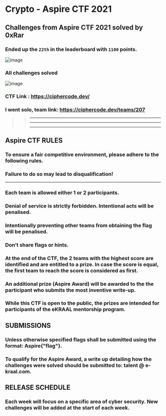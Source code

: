 # Crypto - Aspire CTF 2021
## Challenges from Aspire CTF 2021 solved by 0xRar

### Ended up the `22th` in the leaderboard with `1100` points.
![image](https://user-images.githubusercontent.com/33517160/114917910-29fc8a80-9e2f-11eb-935d-869b568e2c5b.png)

### All challenges solved
![image](https://user-images.githubusercontent.com/33517160/114918471-c7f05500-9e2f-11eb-83c8-3efd4bbb435d.png)


### CTF Link : https://ciphercode.dev/
### I went solo, team link: https://ciphercode.dev/teams/207

>> ________________
>> ________________
>> ________________

## Aspire CTF RULES
### To ensure a fair competitive environment, please adhere to the following rules.

### Failure to do so may lead to disqualification!

---

### Each team is allowed either 1 or 2 participants.
### Denial of service is strictly forbidden. Intentional acts will be penalised.
### Intentionally preventing other teams from obtaining the flag will be penalised.
### Don’t share flags or hints.
### At the end of the CTF, the 2 teams with the highest score are identified and are entitled to a prize. In case the score is equal, the first team to reach the score is considered as first.
### An additional prize (Aspire Award) will be awarded to the the participant who submits the most inventive write-up.
### While this CTF is open to the public, the prizes are intended for participants of the eKRAAL mentorship program.

## SUBMISSIONS
### Unless otherwise specified flags shall be submitted using the format: Aspire{"flag"}.

### To qualify for the Aspire Award, a write up detailing how the challenges were solved should be submitted to: talent @ e-kraal.com.

## RELEASE SCHEDULE
### Each week will focus on a specific area of cyber security. New challenges will be added at the start of each week.

